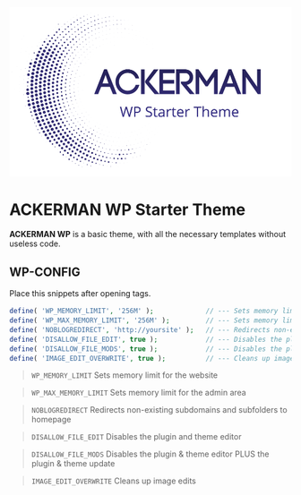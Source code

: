 ![ACKERMAN WP Starter Theme](/preview.png)

# ACKERMAN WP Starter Theme

**ACKERMAN WP** is a basic theme, with all the necessary templates without useless code.

## WP-CONFIG

Place this snippets after opening tags.

```php
define( 'WP_MEMORY_LIMIT', '256M' );             // --- Sets memory limit for the website
define( 'WP_MAX_MEMORY_LIMIT', '256M' );         // --- Sets memory limit for the admin area
define( 'NOBLOGREDIRECT', 'http://yoursite' );   // --- Redirects non-existing subdomains and subfolders to homepage
define( 'DISALLOW_FILE_EDIT', true );            // --- Disables the plugin and theme editor
define( 'DISALLOW_FILE_MODS', true );            // --- Disables the plugin & theme editor PLUS the plugin & theme update
define( 'IMAGE_EDIT_OVERWRITE', true );          // --- Cleans up image edits
```

> `WP_MEMORY_LIMIT` Sets memory limit for the website

> `WP_MAX_MEMORY_LIMIT` Sets memory limit for the admin area

> `NOBLOGREDIRECT` Redirects non-existing subdomains and subfolders to homepage

> `DISALLOW_FILE_EDIT` Disables the plugin and theme editor

> `DISALLOW_FILE_MODS` Disables the plugin & theme editor PLUS the plugin & theme update

> `IMAGE_EDIT_OVERWRITE` Cleans up image edits

